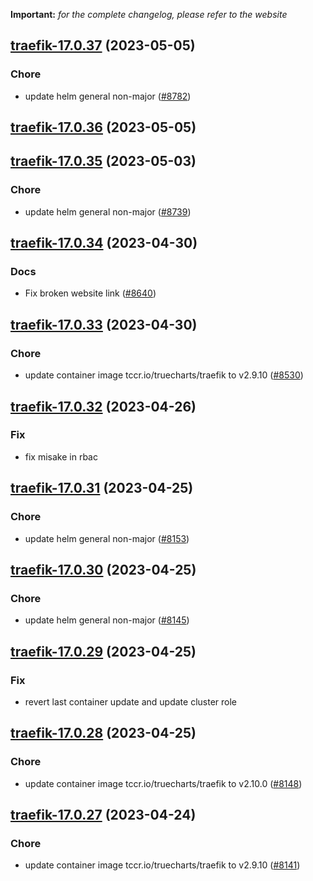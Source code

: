 **Important:**
*for the complete changelog, please refer to the website*




## [traefik-17.0.37](https://github.com/truecharts/charts/compare/traefik-17.0.36...traefik-17.0.37) (2023-05-05)

### Chore

- update helm general non-major ([#8782](https://github.com/truecharts/charts/issues/8782))
  
  


## [traefik-17.0.36](https://github.com/truecharts/charts/compare/traefik-17.0.35...traefik-17.0.36) (2023-05-05)




## [traefik-17.0.35](https://github.com/truecharts/charts/compare/traefik-17.0.34...traefik-17.0.35) (2023-05-03)

### Chore

- update helm general non-major ([#8739](https://github.com/truecharts/charts/issues/8739))
  
  


## [traefik-17.0.34](https://github.com/truecharts/charts/compare/traefik-17.0.33...traefik-17.0.34) (2023-04-30)

### Docs

- Fix broken website link ([#8640](https://github.com/truecharts/charts/issues/8640))
  
  


## [traefik-17.0.33](https://github.com/truecharts/charts/compare/traefik-17.0.32...traefik-17.0.33) (2023-04-30)

### Chore

- update container image tccr.io/truecharts/traefik to v2.9.10 ([#8530](https://github.com/truecharts/charts/issues/8530))
  
  


## [traefik-17.0.32](https://github.com/truecharts/charts/compare/traefik-17.0.31...traefik-17.0.32) (2023-04-26)

### Fix

- fix misake in rbac
  
  


## [traefik-17.0.31](https://github.com/truecharts/charts/compare/traefik-17.0.30...traefik-17.0.31) (2023-04-25)

### Chore

- update helm general non-major ([#8153](https://github.com/truecharts/charts/issues/8153))
  
  


## [traefik-17.0.30](https://github.com/truecharts/charts/compare/traefik-17.0.29...traefik-17.0.30) (2023-04-25)

### Chore

- update helm general non-major ([#8145](https://github.com/truecharts/charts/issues/8145))
  
  


## [traefik-17.0.29](https://github.com/truecharts/charts/compare/traefik-17.0.28...traefik-17.0.29) (2023-04-25)

### Fix

- revert last container update and update cluster role
  
  


## [traefik-17.0.28](https://github.com/truecharts/charts/compare/traefik-17.0.27...traefik-17.0.28) (2023-04-25)

### Chore

- update container image tccr.io/truecharts/traefik to v2.10.0 ([#8148](https://github.com/truecharts/charts/issues/8148))
  
  


## [traefik-17.0.27](https://github.com/truecharts/charts/compare/traefik-17.0.26...traefik-17.0.27) (2023-04-24)

### Chore

- update container image tccr.io/truecharts/traefik to v2.9.10 ([#8141](https://github.com/truecharts/charts/issues/8141))
  
  
